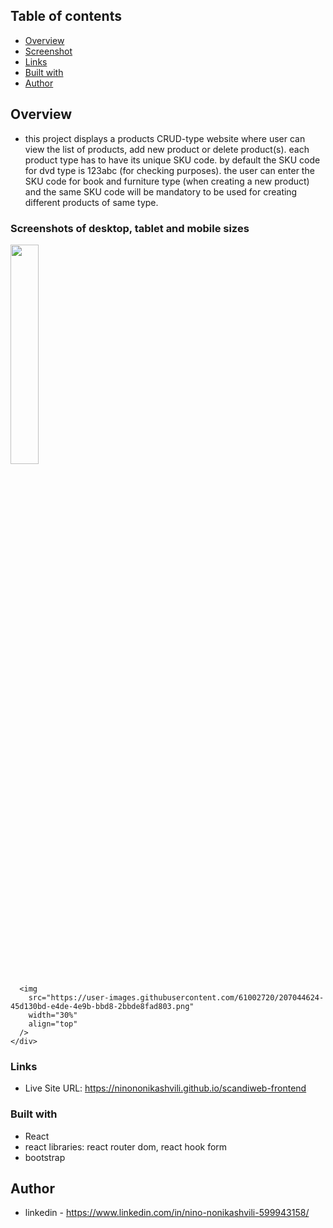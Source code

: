 ## Table of contents

  - [Overview](#overview)
  - [Screenshot](#screenshot)
  - [Links](#links)
  - [Built with](#built-with)
  - [Author](#author)


## Overview
- this project displays a products CRUD-type website where user can view the list of products, add new product or delete product(s). each product type has to have 
its unique SKU code. by default the SKU code for dvd type is 123abc (for checking purposes). the user can enter the SKU code for book and furniture type (when creating a new product) and the same SKU code will be mandatory to be used for creating different products of same type.

### Screenshots of desktop, tablet and mobile sizes

<div width="100%">
      <img
        src="https://user-images.githubusercontent.com/61002720/207044473-7d9ebe15-e3ba-4412-8222-5c137e26053f.png"
        width="30%"
        style="margin-right:3%"
        align="top"
      />

      <img
        src="https://user-images.githubusercontent.com/61002720/207044624-45d130bd-e4de-4e9b-bbd8-2bbde8fad803.png"
        width="30%"
        align="top"
      />
    </div>
  
### Links

- Live Site URL: https://ninononikashvili.github.io/scandiweb-frontend


### Built with

- React
- react libraries: react router dom, react hook form
- bootstrap


## Author

- linkedin - https://www.linkedin.com/in/nino-nonikashvili-599943158/

